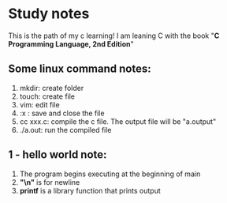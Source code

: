 # Study notes
This is the path of my c learning!
I am leaning C with the book "**C Programming Language, 2nd Edition**"

## Some linux command notes:

1. mkdir: create folder
2. touch: create file
3. vim: edit file
4. :x : save and close the file
5. cc xxx.c: compile the c file. The output file will be "a.output"
6. ./a.out: run the compiled file

## 1 - hello world note:
1. The program begins executing at the beginning of main
2. **"\n"** is for newline
3. **printf** is a library function that prints output 
